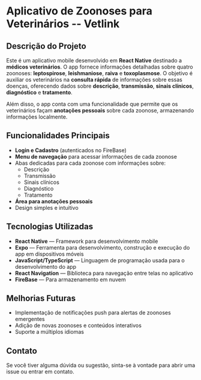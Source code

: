 # Aplicativo de Zoonoses para Veterinários -- Vetlink

## Descrição do Projeto

Este é um aplicativo mobile desenvolvido em **React Native** destinado a **médicos veterinários**. O app fornece informações detalhadas sobre quatro zoonoses: **leptospirose**, **leishmaniose**, **raiva** e **toxoplasmose**. O objetivo é auxiliar os veterinários na **consulta rápida** de informações sobre essas doenças, oferecendo dados sobre **descrição**, **transmissão**, **sinais clínicos**, **diagnóstico** e **tratamento**.

Além disso, o app conta com uma funcionalidade que permite que os veterinários façam **anotações pessoais** sobre cada zoonose, armazenando informações localmente.

## Funcionalidades Principais

- **Login e Cadastro** (autenticados no FireBase)
- **Menu de navegação** para acessar informações de cada zoonose
- Abas dedicadas para cada zoonose com informações sobre:
  - Descrição
  - Transmissão
  - Sinais clínicos
  - Diagnóstico
  - Tratamento
- **Área para anotações pessoais**
- Design simples e intuitivo

## Tecnologias Utilizadas

- **React Native** — Framework para desenvolvimento mobile
- **Expo** — Ferramenta para desenvolvimento, construção e execução do app em dispositivos móveis
- **JavaScript/TypeScript** — Linguagem de programação usada para o desenvolvimento do app
- **React Navigation** — Biblioteca para navegação entre telas no aplicativo
- **FireBase** — Para armazenamento em nuvem

## Melhorias Futuras

- Implementação de notificações push para alertas de zoonoses emergentes
- Adição de novas zoonoses e conteúdos interativos
- Suporte a múltiplos idiomas

## Contato

Se você tiver alguma dúvida ou sugestão, sinta-se à vontade para abrir uma issue ou entrar em contato.
